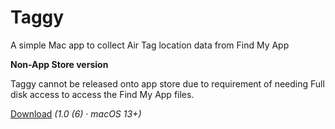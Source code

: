 # Taggy

A simple Mac app to collect Air Tag location data from Find My App

**Non-App Store version**

Taggy cannot be released onto app store due to requirement of needing Full disk access to access the Find My App files.

[Download](https://github.com/antokne/taggy/releases/download/1.0%2B6/Taggy.dmg) *(1.0 (6) · macOS 13+)*
